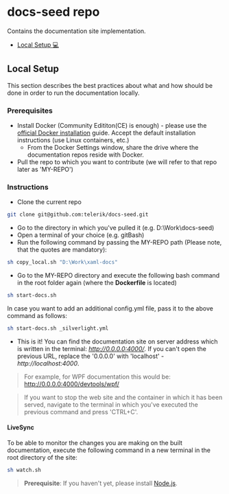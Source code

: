# docs-seed repo
Contains the documentation site implementation.

- [Local Setup :computer:](#local-setup)

## Local Setup
This section describes the best practices about what and how should be done in order to run the documentation locally.

### Prerequisites
- Install Docker (Community Edititon(CE) is enough) - please use the [official Docker installation](https://docs.docker.com/install/) guide. Accept the default installation instructions (use Linux containers, etc.)    
  - From the Docker Settings window, share the drive where the documentation repos reside with Docker.
- Pull the repo to which you want to contribute (we will refer to that repo later as 'MY-REPO')

### Instructions
- Clone the current repo 
```bash
git clone git@github.com:telerik/docs-seed.git
```

- Go to the directory in which you've pulled it (e.g. D:\Work\docs-seed)
- Open a terminal of your choice (e.g. gitBash)
- Run the following command by passing the MY-REPO path (Please note, that the quotes are mandatory):
```bash
sh copy_local.sh "D:\Work\xaml-docs"
```

- Go to the MY-REPO directory and execute the following bash command in the root folder again (where the **Dockerfile** is located)
```bash
sh start-docs.sh
```

In case you want to add an additional config.yml file, pass it to the above command as follows:
```bash
sh start-docs.sh _silverlight.yml
```

- This is it! You can find the documentation site on server address which is written in the terminal: *http://0.0.0.0:4000/*. If you can't open the previous URL, replace the '0.0.0.0' with 'localhost' - *http://localhost:4000*. 
> For example, for WPF documentation this would be: http://0.0.0.0:4000/devtools/wpf/

> If you want to stop the web site and the container in which it has been served, navigate to the terminal in which you've executed the previous command and press 'CTRL+C'.

#### LiveSync
To be able to monitor the changes you are making on the built documentation, execute the following command in a new terminal in the root directory of the site:
```bash
sh watch.sh
```

> **Prerequisite**: If you haven't yet, please install [Node.js](https://nodejs.org/en/).
